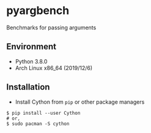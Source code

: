 # pyargbench

Benchmarks for passing arguments

## Environment

- Python 3.8.0
- Arch Linux x86_64 (2019/12/6)

## Installation

- Install Cython from `pip` or other package managers

```
$ pip install --user Cython
# or,
$ sudo pacman -S cython
```
